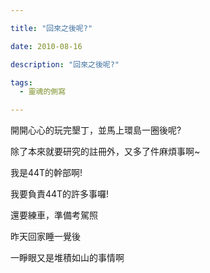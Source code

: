 ```yaml
---

title: "回來之後呢?"

date: 2010-08-16

description: "回來之後呢?"

tags:
  - 靈魂的側寫

---
```


開開心心的玩完墾丁，並馬上環島一圈後呢?  

  

除了本來就要研究的註冊外，又多了件麻煩事啊~  

  

我是44T的幹部啊!  

  

我要負責44T的許多事囉!  

  

還要練車，準備考駕照  

  

  

  

昨天回家睡一覺後  

  

一睜眼又是堆積如山的事情啊  

